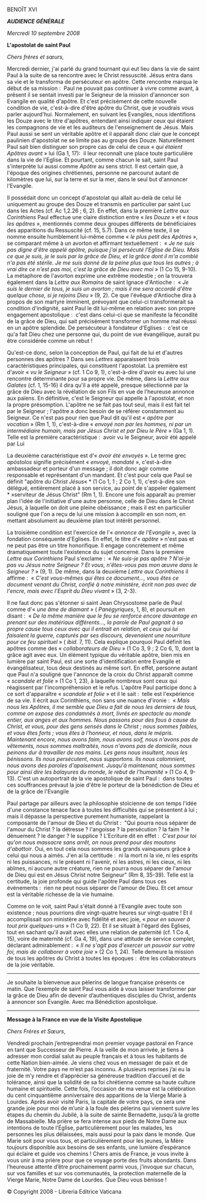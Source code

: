 BENOÎT XVI

***AUDIENCE GÉNÉRALE***

*Mercredi 10 septembre 2008*

**L'apostolat de saint Paul**

*Chers frères et sœurs,*

Mercredi dernier, j'ai parlé du grand tournant qui eut lieu dans la vie de saint Paul à la suite de sa rencontre avec le Christ ressuscité. Jésus entra dans sa vie et le transforma de persécuteur en apôtre. Cette rencontre marqua le début de sa mission :  Paul ne pouvait pas continuer à vivre comme avant, à présent il se sentait investi par le Seigneur de la mission d'annoncer son Evangile en qualité d'apôtre. Et c'est précisément de cette nouvelle condition de vie, c'est-à-dire d'être apôtre du Christ, que je voudrais vous parler aujourd'hui. Normalement, en suivant les Evangiles, nous identifions les Douze avec le titre d'apôtres, entendant ainsi indiquer ceux qui étaient les compagnons de vie et les auditeurs de l'enseignement de Jésus. Mais Paul aussi se sent un véritable apôtre et il apparaît donc clair que le concept paulinien d'apostolat ne se limite pas au groupe des Douze. Naturellement Paul sait bien distinguer son propre cas de celui de ceux « *qui étaient Apôtres avant* » lui (Ga 1, 17):  il leur reconnaît une place toute particulière dans la vie de l'Eglise. Et pourtant, comme chacun le sait, saint Paul s'interprète lui aussi comme *Apôtre* au sens strict. Il est certain que, à l'époque des origines chrétiennes, personne ne parcourut autant de kilomètres que lui, sur la terre et sur la mer, dans le seul but d'annoncer l'Evangile.

Il possédait donc un concept d'apostolat qui allait au-delà de celui lié uniquement au groupe des Douze et transmis en particulier par saint Luc dans les Actes (cf. Ac 1,2.26 ; 6, 2). En effet, dans la première *Lettre aux Corinthiens* Paul effectue une claire distinction entre « *les Douze* » et « *tous les apôtres* », mentionnés comme deux groupes différents de bénéficiaires des apparitions du Ressuscité (cf. 15, 5.7). Dans ce même texte, il se nomme ensuite humblement lui-même comme « *le plus petit des Apôtres* », se comparant même à un avorton et affirmant textuellement :  « *Je ne suis pas digne d'être appelé apôtre, puisque j'ai persécuté l'Eglise de Dieu. Mais ce que je suis, je le suis par la grâce de Dieu, et la grâce dont il m'a comblé n'a pas été stérile. Je me suis donné de la peine plus que tous les autres ; à vrai dire ce n'est pas moi, c'est la grâce de Dieu avec moi* » (1 Co 15, 9-10). La métaphore de l'avorton exprime une extrême modestie ; on la trouvera également dans la *Lettre aux Romains* de saint Ignace d'Antioche :  « *Je suis le dernier de tous, je suis un avorton ; mais il me sera accordé d'être quelque chose, si je rejoins Dieu* » (9, 2). Ce que l'évêque d'Antioche dira à propos de son martyre imminent, prévoyant que celui-ci transformerait sa condition d'indignité, saint Paul le dit lui-même en relation avec son propre engagement apostolique :  c'est dans celui-ci que se manifeste la fécondité de la grâce de Dieu, qui sait précisément transformer un homme mal réussi en un apôtre splendide. De persécuteur à fondateur d'Eglises :  c'est ce qu'a fait Dieu chez une personne qui, du point de vue évangélique, aurait pu être considérée comme un rebut !

Qu'est-ce donc, selon la conception de Paul, qui fait de lui et d'autres personnes des apôtres ? Dans ses *Lettres* apparaissent trois caractéristiques principales, qui constituent l'apostolat. La première est d'avoir « *vu le Seigneur* » (cf. 1 Co 9, 1), c'est-à-dire d'avoir eu avec lui une rencontre déterminante pour sa propre vie. De même, dans la *Lettre aux Galates* (cf. 1, 15-16) il dira qu'il a été appelé, presque sélectionné par la grâce de Dieu avec la révélation de son Fils en vue de l'heureuse annonce aux païens. En définitive, c'est le Seigneur qui appelle à l'apostolat, et non la propre présomption. L'apôtre ne se fait pas tout seul, mais il est fait tel par le Seigneur ; l'apôtre a donc besoin de se référer constamment au Seigneur. Ce n'est pas pour rien que Paul dit qu'il est « *apôtre par vocation* » (Rm 1, 1), c'est-à-dire « *envoyé non par les hommes, ni par un intermédiaire humain, mais par Jésus Christ et par Dieu le Père* » (Ga 1, 1). Telle est la première caractéristique :  avoir vu le Seigneur, avoir été appelé par Lui

La deuxième caractéristique est d'« *avoir été envoyés* ». Le terme grec *apóstolos* signifie précisément « *envoyé, mandaté* », c'est-à-dire ambassadeur et porteur d'un message ; il doit donc agir comme responsable et représentant d'un mandant. Et c'est pour cela que Paul se définit "apôtre *du Christ Jésus*« * (1 Co 1, 1 ; 2 Co 1, 1), c'est-à-dire son délégué, entièrement placé à son service, au point de s'appeler également * »serviteur de Jésus Christ" (Rm 1, 1). Encore une fois apparaît au premier plan l'idée de l'initiative d'une autre personne, celle de Dieu dans le Christ Jésus, à laquelle on doit une pleine obéissance ; mais il est en particulier souligné que l'on a reçu de lui une mission à accomplir en son nom, en mettant absolument au deuxième plan tout intérêt personnel.

La troisième condition est l'exercice de l'« *annonce de l'Evangile* », avec la fondation conséquente d'Eglises. En effet, le titre d'« *apôtre* » n'est pas et ne peut pas être un titre honorifique. Il engage concrètement et même dramatiquement toute l'existence du sujet concerné. Dans la première *Lettre aux Corinthiens* Paul s'exclame :  « *Ne suis-je pas apôtre ? N'ai-je pas vu Jésus notre Seigneur ? Et vous, n'êtes-vous pas mon œuvre dans le Seigneur ?* » (9, 1). De même, dans la deuxième *Lettre aux Corinthiens* il affirme :  « *C'est vous-mêmes qui êtes ce document..., vous êtes ce document venant du Christ, confié à notre ministère, écrit non pas avec de l'encre, mais avec l'Esprit du Dieu vivant* » (3, 2-3).

Il ne faut donc pas s'étonner si saint Jean Chrysostome parle de Paul comme d'« *une âme de diamant* » ( *Panégyriques*, 1, 8), et poursuit en disant :  « *De la même manière que le feu se renforce encore davantage en prenant sur des matériaux différents..., la parole de Paul gagnait à sa propre cause tous ceux avec qui il entrait en relation, et ceux qui lui faisaient la guerre, capturés par ses discours, devenaient une nourriture pour ce feu spirituel* » ( *ibid.* 7, 11). Cela explique pourquoi Paul définit les apôtres comme des « *collaborateurs de Dieu* » (1 Co 3, 9 ; 2 Co 6, 1), dont la grâce agit avec eux. Un élément typique du véritable apôtre, bien mis en lumière par saint Paul, est une sorte d'identification entre Evangile et évangélisateur, tous deux destinés au même sort. En effet, personne autant que Paul n'a souligné que l'annonce de la croix du Christ apparaît comme « *scandale et folie* » (1 Co 1, 23), à laquelle nombreux sont ceux qui réagissent par l'incompréhension et le refus. L'apôtre Paul participe donc à ce sort d'apparaître « *scandale et folie* » et il le sait :  telle est l'expérience de sa vie. Il écrit aux Corinthiens, non sans une nuance d'ironie :  « *Mais nous les Apôtres, il me semble que Dieu a fait de nous les derniers de tous, comme on expose des condamnés à mort, livrés en spectacle au monde entier, aux anges et aux hommes. Nous passons pour des fous à cause du Christ, et vous, pour des gens sensés dans le Christ ; nous sommes faibles, et vous êtes forts ; vous êtes à l'honneur, et nous, dans le mépris. Maintenant encore, nous avons faim, nous avons soif, nous n'avons pas de vêtements, nous sommes maltraités, nous n'avons pas de domicile, nous peinons dur à travailler de nos mains. Les gens nous insultent, nous les bénissons. Ils nous persécutent, nous supportons. Ils nous calomnient, nous avons des paroles d'apaisement. Jusqu'à maintenant, nous sommes pour ainsi dire les balayures du monde, le rebut de l'humanité* » (1 Co 4, 9-13). C'est un autoportrait de la vie apostolique de saint Paul :  dans toutes ces souffrances prévaut la joie d'être le porteur de la bénédiction de Dieu et de la grâce de l'Evangile

Paul partage par ailleurs avec la philosophie stoïcienne de son temps l'idée d'une constance tenace face à toutes les difficultés qui se présentent à lui ; mais il dépasse la perspective purement humaniste, rappelant la composante de l'amour de Dieu et du Christ :  "Qui pourra nous séparer de l'amour du Christ ? la détresse ? l'angoisse ? la persécution ? la faim ? le dénuement ? le danger ? le supplice ? L'Ecriture dit en effet :  *C'est pour toi qu'on nous massacre sans arrêt, on nous prend pour des moutons d'abattoir*. Oui, en tout cela nous sommes les grands vainqueurs grâce à celui qui nous a aimés. J'en ai la certitude :  ni la mort ni la vie, ni les esprits ni les puissances, ni le présent ni l'avenir, ni les astres, ni les cieux, ni les abîmes, ni aucune autre créature, rien ne pourra nous séparer de l'amour de Dieu qui est en Jésus Christ notre Seigneur" (Rm 8, 35-39). Telle est la certitude, la joie profonde qui guide l'apôtre Paul dans tous ces événements :  rien ne peut nous séparer de l'amour de Dieu. Et cet amour est la véritable richesse de la vie humaine.

Comme on le voit, saint Paul s'était donné à l'Evangile avec toute son existence ; nous pourrions dire vingt-quatre heures sur vingt-quatre ! Et il accomplissait son ministère avec fidélité et avec joie, « *pour en sauver à tout prix quelques-uns* » (1 Co 9, 22). Et il se situait à l'égard des Eglises, tout en sachant qu'il avait avec elles une relation de paternité (cf. 1 Co 4, 15), voire de maternité (cf. Ga 4, 19), dans une attitude de service complet, déclarant admirablement :  « *Il ne s'agit pas d'exercer un pouvoir sur votre foi, mais de collaborer à votre joie* » (2 Co 1, 24). Telle demeure la mission de tous les apôtres du Christ à toutes les époques :  être les collaborateurs de la joie véritable.

* * *

Je souhaite la bienvenue aux pèlerins de langue française présents ce matin. Que l’exemple de saint Paul vous aide à vous laisser transformer par la grâce de Dieu afin de devenir d’authentiques disciples du Christ, ardents à annoncer son Évangile. Avec ma Bénédiction apostolique.

* * *

**Message à la France en vue de la Visite Apostolique**

*Chers Frères et Sœurs*,

Vendredi prochain j’entreprendrai mon premier voyage pastoral en France en tant que Successeur de Pierre. A la veille de mon arrivée, je tiens à adresser mon cordial salut au peuple français et à tous les habitants de cette Nation bien-aimée. Je viens chez vous en messager de paix et de fraternité. Votre pays ne m’est pas inconnu. A plusieurs reprises j’ai eu la joie de m’y rendre et d’apprécier sa généreuse tradition d’accueil et de tolérance, ainsi que la solidité de sa foi chrétienne comme sa haute culture humaine et spirituelle. Cette fois, l’occasion de ma venue est la célébration du cent cinquantième anniversaire des apparitions de la Vierge Marie à Lourdes. Après avoir visité Paris, la capitale de votre pays, ce sera une grande joie pour moi de m’unir à la foule des pèlerins qui viennent suivre les étapes du chemin du Jubilé, à la suite de sainte Bernadette, jusqu’à la grotte de Massabielle. Ma prière se fera intense aux pieds de Notre Dame aux intentions de toute l’Église, particulièrement pour les malades, les personnes les plus délaissées, mais aussi pour la paix dans le monde. Que Marie soit pour vous tous, et particulièrement pour les jeunes, la Mère toujours disponible aux besoins de ses enfants, une lumière d’espérance qui éclaire et guide vos chemins ! Chers amis de France, je vous invite à vous unir à ma prière pour que ce voyage porte des fruits abondants. Dans l’heureuse attente d’être prochainement parmi vous, j’invoque sur chacun, sur vos familles et sur vos communautés, la protection maternelle de la Vierge Marie, Notre Dame de Lourdes. Que Dieu vous bénisse !

© Copyright 2008 - Libreria Editrice Vaticana